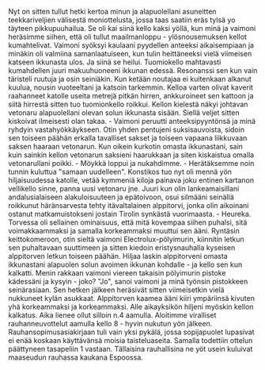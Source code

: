 
Nyt on sitten tullut hetki kertoa minun ja alapuolellani asuneitten teekkariveljien välisestä moniottelusta, jossa taas saatiin eräs 
tylsä yo täyteen pikkupuuhailua. Se oli kai siinä kello kaksi yöllä, kun minä ja vaimoni heräsimme siihen, että oli tullut 
maailmanloppu - ylösnousemuksen kellot kumahtelivat. Vaimoni syöksyi kaulaani pyydellen anteeksi aikaisempiaan ja 
minäkin oli valmiina samanlaatuiseen, kun tulin heittäneeksi vielä viimeisen katseen ikkunasta ulos. Ja siinä se heilui. 
Tuomiokello mahtavasti kumahdellen juuri makuuhuoneeni ikkunan edessä. Resonanssi sen kun vain täristeli ruutuja ja osin 
seiniäkin. Kun ketään noutajaa ei kuitenkaan alkanut kuulua, nousin vuoteeltani ja katsoin tarkemmin. Kelloa varten olivat 
kaverit raahanneet katolle useita metrejä pitkän hirren, ankkuroineet sen kattoon ja siitä hirrestä sitten tuo tuomionkello 
roikkui. Kellon kielestä näkyi johtavan vetonaru alapuolellani olevan solun ikkunasta sisään. Siellä veljet sitten kiskoivat 
ilmeisesti olan takaa. - Vaimoni peruutti anteeksipyyntönsä ja minä ryhdyin vastahyökkäykseen. Otin yhden pentujeni 
suksisauvoista, sidoin sen toiseen päähän erkalla tavalliset sakset ja toiseen vapaana liikkuvaan saksen haaraan vetonarun. Kun 
oikein kurkotin omasta ikkunastani, sain kuin sainkin kellon vetonarun saksieni haarukkaan ja siten kiskaistua omalla 
vetonarullani poikki. - Möykkä loppui ja nukahdimme. - Herätäksemme noin tunnin kuluttua "samaan uudelleen". Konstikos 
tuo nyt oli mennä yön hiljaisuudessa katolle, vetää kymmeniä kiloja painava joku entinen kartanon vellikello sinne, panna uusi 
vetonaru jne. Juuri kun olin lankeamaisillani andalusialaiseen alakuloisuuteen ja epätoivoon, osui silmääni seinällä roikkunut 
häränsarvesta tehty itävaltalainen alppitorvi, jonka olin aikoinani ostanut matkamuistokseni jostain Tirolin synkästä 
vuorimaasta. - Heureka. Torvessa oli sellainen ominaisuus, että mitä kovempaa siihen puhalsi, sitä voimakkaammaksi ja 
samalla korkeammaksi muuttui sen ääni. Ryntäsin keittokomeroon, otin sieltä vaimoni Electrolux-pölyimurin, kiinnitin letkun 
sen puhaltavaan suuttimeen ja sitten kiedoin eristysnauhalla kyseisen alppitorven letkun toiseen päähän. Hiljaa laskin 
alppitorveni omasta ikkunastani alapuolen solun avoimen ikkunan kohdalle - ja kello sen kun kalkatti. Menin rakkaan vaimoni
viereen takaisin pölyimurin pistoke kädessäni ja kysyin - joko? "Jo", sanoi vaimoni ja minä työnsin pistokkeen seinärasiaan. 
Sen hetken jälkeen heräsivät sitten viimeisetkin vielä nukkuneet kylän asukkaat. Alppitorven kaamea ääni kiiri ympäriinsä 
kivuten yhä korkeammaksi ja korkeammaksi. Alle aikayksikön hiljeni myöskin kellon kalkatus. Aika lienee ollut silloin n.4 
aamulla. Aloitimme viralliset rauhanneuvottelut aamulla kello 8 - hyvin nukutun yön jälkeen. Rauhansopimusasiakirjaan tuli 
vain yksi pykälä, jossa sopijapuolet lupasivat ei enää koskaan käyttävänsä moisia taisteluaseita. Samalla todettiin ottelun 
päättyneen tasapeliin 1 vastaan. Tällaisina rauhallisina ne yöt usein kuluivat maaseudun rauhassa kaukana Espoossa.
